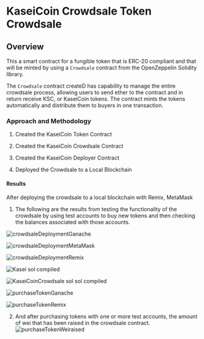 
# KaseiCoin Crowdsale  Token Crowdsale

## Overview

This a smart contract for  a fungible token that is ERC-20 compliant and that will be minted by using a `Crowdsale` contract from the OpenZeppelin Solidity library.

The `Crowdsale` contract createD has capability to manage the entire crowdsale process, allowing users to send ether to the contract and in return receive KSC, or KaseiCoin tokens. The  contract mints the tokens automatically and distribute them to buyers in one transaction.

### Approach and Methodology

1. Created the KaseiCoin Token Contract

2. Created the KaseiCoin Crowdsale Contract

3. Created the KaseiCoin Deployer Contract

4. Deployed the Crowdsale to a Local Blockchain


#### Results 

 After deploying  the crowdsale to a local blockchain with Remix, MetaMask 

1. The following are the results from testing  the functionality of the crowdsale by using test accounts to buy new tokens and then checking the balances associated with those accounts.

![crowdsaleDeploymentGanache](https://github.com/Abillu/ChallengeM21_Upload/assets/126644613/afbb1126-9867-45b5-a5ba-64384a293800)

![crowdsaleDeploymentMetaMask](https://github.com/Abillu/ChallengeM21_Upload/assets/126644613/d09d0a57-2cfb-498d-9954-46a148bbae2d)

![crowdsaleDeploymentRemix](https://github.com/Abillu/ChallengeM21_Upload/assets/126644613/b79fc03b-5e39-4b3d-ade6-05d9483d6e28)

![Kasei  sol compiled](https://github.com/Abillu/ChallengeM21_Upload/assets/126644613/3ed55983-b8a6-490e-8e72-9a2ac0ecb3b0)

![KaseiCoinCrowdsale sol  sol compiled](https://github.com/Abillu/ChallengeM21_Upload/assets/126644613/0abc096d-fd0f-42cc-8389-ca614e0f1e4a)

![purchaseTokenGanache](https://github.com/Abillu/ChallengeM21_Upload/assets/126644613/3f7f1ed6-923c-429e-9f19-d191296b3107)

![purchaseTokenRemix](https://github.com/Abillu/ChallengeM21_Upload/assets/126644613/de9683e4-84ce-4750-bfcd-82680d90906e)



2. And after purchasing tokens with one or more test accounts, the amount of wei that has been raised in the crowdsale contract.
![purchaseTokenWeiraised](https://github.com/Abillu/ChallengeM21_Upload/assets/126644613/7c855611-57a7-4869-8016-4052bc21126e)
